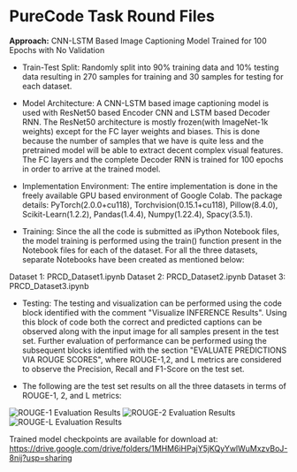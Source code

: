 # PureCode Task Round Files

**Approach:** CNN-LSTM Based Image Captioning Model Trained for 100 Epochs with No Validation

- Train-Test Split: Randomly split into 90% training data and 10% testing data resulting in 270 samples for training and 30 samples for testing for each dataset.

- Model Architecture: A CNN-LSTM based image captioning model is used with ResNet50 based Encoder CNN and LSTM based Decoder RNN. The ResNet50 architecture is mostly frozen(with ImageNet-1k weights) except for the FC layer weights and biases. This is done because the number of samples that we have is quite less and the pretrained model will be able to extract decent complex visual features. The FC layers and the complete Decoder RNN is trained for 100 epochs in order to arrive at the trained model.

- Implementation Environment: The entire implementation is done in the freely available GPU based environment of Google Colab. The package details: PyTorch(2.0.0+cu118), Torchvision(0.15.1+cu118), Pillow(8.4.0), Scikit-Learn(1.2.2), Pandas(1.4.4), Numpy(1.22.4), Spacy(3.5.1).

- Training: Since the all the code is submitted as iPython Notebook files, the model training is performed using the train() function present in the Notebook files for each of the dataset. For all the three datasets, separate Notebooks have been created as mentioned below:

Dataset 1: PRCD_Dataset1.ipynb
Dataset 2: PRCD_Dataset2.ipynb
Dataset 3: PRCD_Dataset3.ipynb

- Testing: The testing and visualization can be performed using the code block identified with the comment "Visualize INFERENCE Results". Using this block of code both the correct and predicted captions can be observed along with the input image for all samples present in the test set. Further evaluation of performance can be performed using the subsequent blocks identified with the section "EVALUATE PREDICTIONS VIA ROUGE SCORES", where ROUGE-1,2, and L metrics are considered to observe the Precision, Recall and F1-Score on the test set.

- The following are the test set results on all the three datasets in terms of ROUGE-1, 2, and L metrics:

![ROUGE-1 Evaluation Results](https://user-images.githubusercontent.com/8967554/230759477-e747d0fb-0eb4-45c6-a3d7-0495e8de572e.png)
![ROUGE-2 Evaluation Results](https://user-images.githubusercontent.com/8967554/230759526-5e1697dc-0aeb-4f18-8035-5cd034ffe79c.png)
![ROUGE-L Evaluation Results](https://user-images.githubusercontent.com/8967554/230759551-0c23a8c5-6de5-4418-a2be-5314fb3e5787.png)

Trained model checkpoints are available for download at: https://drive.google.com/drive/folders/1MHM6iHPajY5jKQyYwlWuMxzvBoJ-8nij?usp=sharing
